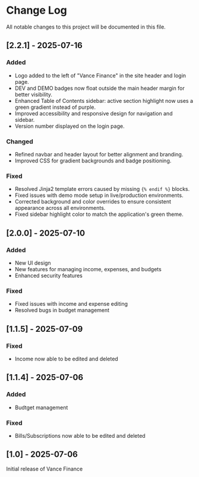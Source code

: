 # Change Log
All notable changes to this project will be documented in this file.

## [2.2.1] - 2025-07-16

### Added
- Logo added to the left of "Vance Finance" in the site header and login page.
- DEV and DEMO badges now float outside the main header margin for better visibility.
- Enhanced Table of Contents sidebar: active section highlight now uses a green gradient instead of purple.
- Improved accessibility and responsive design for navigation and sidebar.
- Version number displayed on the login page.

### Changed
- Refined navbar and header layout for better alignment and branding.
- Improved CSS for gradient backgrounds and badge positioning.

### Fixed
- Resolved Jinja2 template errors caused by missing `{% endif %}` blocks.
- Fixed issues with demo mode setup in live/production environments.
- Corrected background and color overrides to ensure consistent appearance across all environments.
- Fixed sidebar highlight color to match the application's green theme.

## [2.0.0] - 2025-07-10

### Added
 - New UI design
 - New features for managing income, expenses, and budgets
 - Enhanced security features

### Fixed
 - Fixed issues with income and expense editing
 - Resolved bugs in budget management
 
## [1.1.5] - 2025-07-09

### Fixed
 - Income now able to be edited and deleted

## [1.1.4] - 2025-07-06
 
### Added
 - Budtget management

### Fixed
 - Bills/Subscriptions now able to be edited and deleted

## [1.0] - 2025-07-06
 
Initial release of Vance Finance
